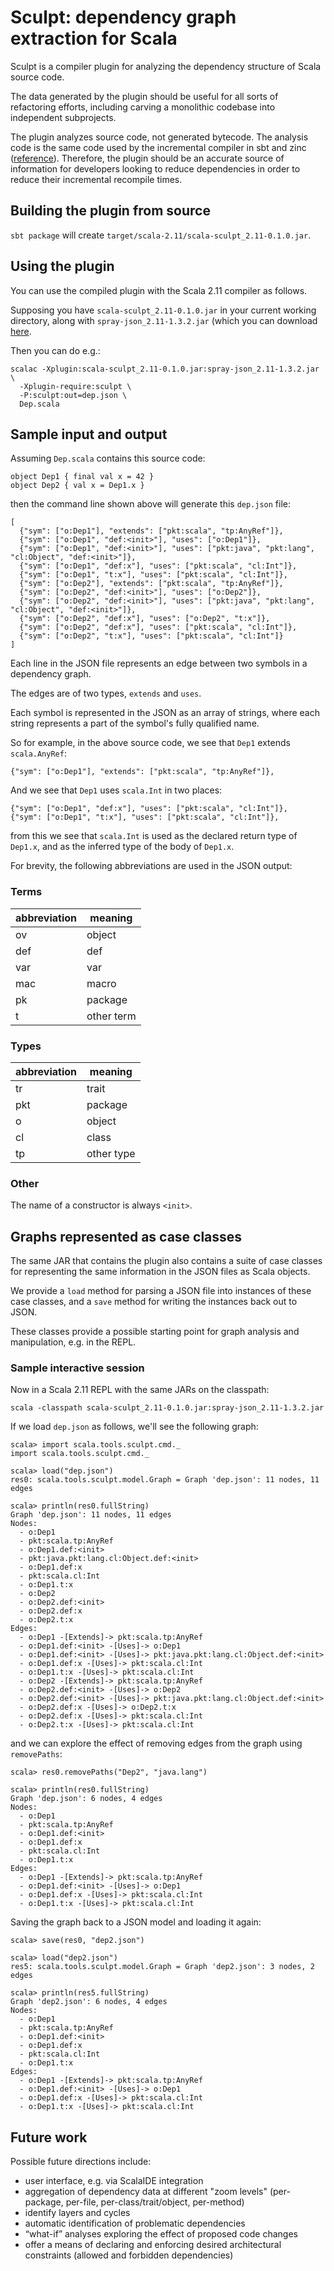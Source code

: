 # Sculpt: dependency graph extraction for Scala

Sculpt is a compiler plugin for analyzing the dependency structure of
Scala source code.

The data generated by the plugin should be useful for all sorts of
refactoring efforts, including carving a monolithic codebase into
independent subprojects.

The plugin analyzes source code, not generated bytecode. The analysis
code is the same code used by the incremental compiler in sbt and zinc
([reference](https://github.com/gkossakowski/sbt/wiki/Incremental-compiler-notes#dependency-extraction)).
Therefore, the plugin should be an accurate source of information for
developers looking to reduce dependencies in order to reduce their
incremental recompile times.

## Building the plugin from source

`sbt package` will create `target/scala-2.11/scala-sculpt_2.11-0.1.0.jar`.

## Using the plugin

You can use the compiled plugin with the Scala 2.11 compiler as follows.

Supposing you have `scala-sculpt_2.11-0.1.0.jar` in your current working directory,
along with `spray-json_2.11-1.3.2.jar` (which you can download
[here](http://repo1.maven.org/maven2/io/spray/spray-json_2.11/1.3.2/spray-json_2.11-1.3.2.jar).

Then you can do e.g.:

    scalac -Xplugin:scala-sculpt_2.11-0.1.0.jar:spray-json_2.11-1.3.2.jar \
      -Xplugin-require:sculpt \
      -P:sculpt:out=dep.json \
      Dep.scala

## Sample input and output

Assuming `Dep.scala` contains this source code:

```
object Dep1 { final val x = 42 }
object Dep2 { val x = Dep1.x }
```

then the command line shown above will generate this `dep.json` file:

```
[
  {"sym": ["o:Dep1"], "extends": ["pkt:scala", "tp:AnyRef"]},
  {"sym": ["o:Dep1", "def:<init>"], "uses": ["o:Dep1"]},
  {"sym": ["o:Dep1", "def:<init>"], "uses": ["pkt:java", "pkt:lang", "cl:Object", "def:<init>"]},
  {"sym": ["o:Dep1", "def:x"], "uses": ["pkt:scala", "cl:Int"]},
  {"sym": ["o:Dep1", "t:x"], "uses": ["pkt:scala", "cl:Int"]},
  {"sym": ["o:Dep2"], "extends": ["pkt:scala", "tp:AnyRef"]},
  {"sym": ["o:Dep2", "def:<init>"], "uses": ["o:Dep2"]},
  {"sym": ["o:Dep2", "def:<init>"], "uses": ["pkt:java", "pkt:lang", "cl:Object", "def:<init>"]},
  {"sym": ["o:Dep2", "def:x"], "uses": ["o:Dep2", "t:x"]},
  {"sym": ["o:Dep2", "def:x"], "uses": ["pkt:scala", "cl:Int"]},
  {"sym": ["o:Dep2", "t:x"], "uses": ["pkt:scala", "cl:Int"]}
]
```

Each line in the JSON file represents an edge between two symbols in a
dependency graph.

The edges are of two types, `extends` and `uses`.

Each symbol is represented in the JSON as an array of strings, where
each string represents a part of the symbol's fully qualified name.

So for example, in the above source code, we see that `Dep1` extends
`scala.AnyRef`:

    {"sym": ["o:Dep1"], "extends": ["pkt:scala", "tp:AnyRef"]},

And we see that `Dep1` uses `scala.Int` in two places:

    {"sym": ["o:Dep1", "def:x"], "uses": ["pkt:scala", "cl:Int"]},
    {"sym": ["o:Dep1", "t:x"], "uses": ["pkt:scala", "cl:Int"]},

from this we see that `scala.Int` is used as the declared return type
of `Dep1.x`, and as the inferred type of the body of `Dep1.x`.

For brevity, the following abbreviations are used in the JSON output:

### Terms

abbreviation | meaning
-------------|--------
ov           | object
def          | def
var          | var
mac          | macro
pk           | package
t            | other term

### Types

abbreviation | meaning
-------------|--------
tr           | trait
pkt          | package
o            | object
cl           | class
tp           | other type

### Other

The name of a constructor is always `<init>`.

## Graphs represented as case classes

The same JAR that contains the plugin also contains a suite of case
classes for representing the same information in the JSON files as
Scala objects.

We provide a `load` method for parsing a JSON file into instances
of these case classes, and a `save` method for writing the instances
back out to JSON.

These classes provide a possible starting point for graph analysis and
manipulation, e.g. in the REPL.

### Sample interactive session

Now in a Scala 2.11 REPL with the same JARs on the classpath:

    scala -classpath scala-sculpt_2.11-0.1.0.jar:spray-json_2.11-1.3.2.jar

If we load `dep.json` as follows, we'll see the following graph:

```
scala> import scala.tools.sculpt.cmd._
import scala.tools.sculpt.cmd._

scala> load("dep.json")
res0: scala.tools.sculpt.model.Graph = Graph 'dep.json': 11 nodes, 11 edges

scala> println(res0.fullString)
Graph 'dep.json': 11 nodes, 11 edges
Nodes:
  - o:Dep1
  - pkt:scala.tp:AnyRef
  - o:Dep1.def:<init>
  - pkt:java.pkt:lang.cl:Object.def:<init>
  - o:Dep1.def:x
  - pkt:scala.cl:Int
  - o:Dep1.t:x
  - o:Dep2
  - o:Dep2.def:<init>
  - o:Dep2.def:x
  - o:Dep2.t:x
Edges:
  - o:Dep1 -[Extends]-> pkt:scala.tp:AnyRef
  - o:Dep1.def:<init> -[Uses]-> o:Dep1
  - o:Dep1.def:<init> -[Uses]-> pkt:java.pkt:lang.cl:Object.def:<init>
  - o:Dep1.def:x -[Uses]-> pkt:scala.cl:Int
  - o:Dep1.t:x -[Uses]-> pkt:scala.cl:Int
  - o:Dep2 -[Extends]-> pkt:scala.tp:AnyRef
  - o:Dep2.def:<init> -[Uses]-> o:Dep2
  - o:Dep2.def:<init> -[Uses]-> pkt:java.pkt:lang.cl:Object.def:<init>
  - o:Dep2.def:x -[Uses]-> o:Dep2.t:x
  - o:Dep2.def:x -[Uses]-> pkt:scala.cl:Int
  - o:Dep2.t:x -[Uses]-> pkt:scala.cl:Int
```

and we can explore the effect of removing edges from the graph using `removePaths`:

```
scala> res0.removePaths("Dep2", "java.lang")

scala> println(res0.fullString)
Graph 'dep.json': 6 nodes, 4 edges
Nodes:
  - o:Dep1
  - pkt:scala.tp:AnyRef
  - o:Dep1.def:<init>
  - o:Dep1.def:x
  - pkt:scala.cl:Int
  - o:Dep1.t:x
Edges:
  - o:Dep1 -[Extends]-> pkt:scala.tp:AnyRef
  - o:Dep1.def:<init> -[Uses]-> o:Dep1
  - o:Dep1.def:x -[Uses]-> pkt:scala.cl:Int
  - o:Dep1.t:x -[Uses]-> pkt:scala.cl:Int
```

Saving the graph back to a JSON model and loading it again:

```
scala> save(res0, "dep2.json")

scala> load("dep2.json")
res5: scala.tools.sculpt.model.Graph = Graph 'dep2.json': 3 nodes, 2 edges

scala> println(res5.fullString)
Graph 'dep2.json': 6 nodes, 4 edges
Nodes:
  - o:Dep1
  - pkt:scala.tp:AnyRef
  - o:Dep1.def:<init>
  - o:Dep1.def:x
  - pkt:scala.cl:Int
  - o:Dep1.t:x
Edges:
  - o:Dep1 -[Extends]-> pkt:scala.tp:AnyRef
  - o:Dep1.def:<init> -[Uses]-> o:Dep1
  - o:Dep1.def:x -[Uses]-> pkt:scala.cl:Int
  - o:Dep1.t:x -[Uses]-> pkt:scala.cl:Int
```

## Future work

Possible future directions include:

* user interface, e.g. via ScalaIDE integration
* aggregation of dependency data at different "zoom levels" (per-package, per-file, per-class/trait/object, per-method)
* identify layers and cycles
* automatic identification of problematic dependencies
* “what-if” analyses exploring the effect of proposed code changes
* offer a means of declaring and enforcing desired architectural constraints (allowed and forbidden dependencies)
